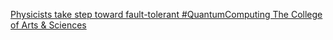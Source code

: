 [Physicists take step toward fault-tolerant #QuantumComputing   The College of Arts & Sciences](https://qi.tc/qi/112673)